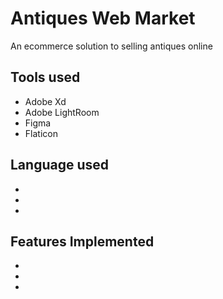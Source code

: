 
# Antiques Web Market
An ecommerce solution to selling antiques online

## Tools used
<ul>
  <li>Adobe Xd
    <li>Adobe LightRoom
      <li>Figma
        <li>Flaticon
</ul>

## Language used
<ul>
  <li>
    <li>
      <li>
</ul>

## Features Implemented
<ul>
  <li>
    <li>
      <li>
</ul>
